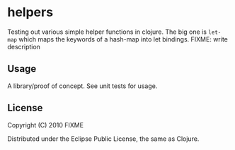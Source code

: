 # helpers

Testing out various simple helper functions in clojure.  The big one is `let-map` which maps the keywords of a hash-map into let bindings.
FIXME: write description

## Usage

A library/proof of concept.  See unit tests for usage.

## License

Copyright (C) 2010 FIXME

Distributed under the Eclipse Public License, the same as Clojure.
